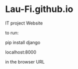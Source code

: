 # Lau-Fi.github.io
IT project Website 


to run:

pip install django

localhost:8000 

in the browser URL
